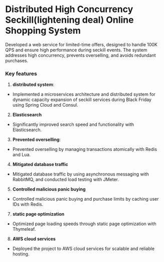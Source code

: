 
# Distributed High Concurrency Seckill(lightening deal) Online Shopping System
Developed a web service for limited-time offers, designed to handle 100K QPS and ensure high performance during seckill events. The system addresses high concurrency, prevents overselling, and avoids redundant purchases.

### Key features


1. **distributed system**:

- Implemented a microservices architecture and distributed system for dynamic capacity expansion of seckill services during Black Friday using Spring Cloud and Consul.



2.  **Elasticsearch**
- Significantly improved search speed and functionality with Elasticsearch.

3.  **Prevented overselling**:
- Prevented overselling by managing transactions atomically with Redis and Lua.

4.  **Mitigated database traffic**
- Mitigated database traffic by using asynchronous messaging with RabbitMQ, and conducted load testing with JMeter.

5.  **Controlled malicious panic buying**
- Controlled malicious panic buying and purchase limits by caching user IDs with Redis.

7.  **static page optimization**
- Optimized page loading speeds through static page optimization with Thymeleaf.

8.  **AWS cloud services**
- Deployed the project to AWS cloud services for scalable and reliable hosting.
